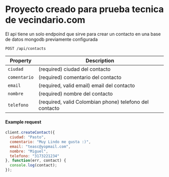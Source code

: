 # Proyecto creado para prueba tecnica de vecindario.com

El api tiene un solo endpoind que sirve para crear un contacto en una base de datos mongodb previamente configurada

```endpoint
POST /api/contacts
```

Property | Description
---|---
`ciudad` | (required) ciudad del contacto
`comentario` | (required)  comentario del contacto
`email` | (required, valid email)  email del contacto 
`nombre` | (required)  nombre del contacto
`telefono` | (required, valid Colombian phone)  telefono del contacto

#### Example request

```javascript
client.createContact({
  ciudad: "Pasto",
  comentario: "Muy Lindo me gusta :)",
  email: "teasc@yopmail.com",
  nombre: "Miguel",
  telefono: "3173221234"
}, function(err, contact) {
  console.log(contact);
});
```
